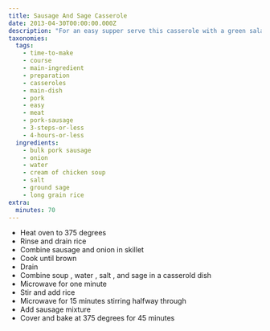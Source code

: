 ```yaml
---
title: Sausage And Sage Casserole
date: 2013-04-30T00:00:00.000Z
description: "For an easy supper serve this casserole with a green salad and hot rolls.\r\ni enjoy the leftovers for lunch the next day."
taxonomies:
  tags:
    - time-to-make
    - course
    - main-ingredient
    - preparation
    - casseroles
    - main-dish
    - pork
    - easy
    - meat
    - pork-sausage
    - 3-steps-or-less
    - 4-hours-or-less
  ingredients:
    - bulk pork sausage
    - onion
    - water
    - cream of chicken soup
    - salt
    - ground sage
    - long grain rice
extra:
  minutes: 70
---
```

 - Heat oven to 375 degrees
 - Rinse and drain rice
 - Combine sausage and onion in skillet
 - Cook until brown
 - Drain
 - Combine soup , water , salt , and sage in a casserold dish
 - Microwave for one minute
 - Stir and add rice
 - Microwave for 15 minutes stirring halfway through
 - Add sausage mixture
 - Cover and bake at 375 degrees for 45 minutes
